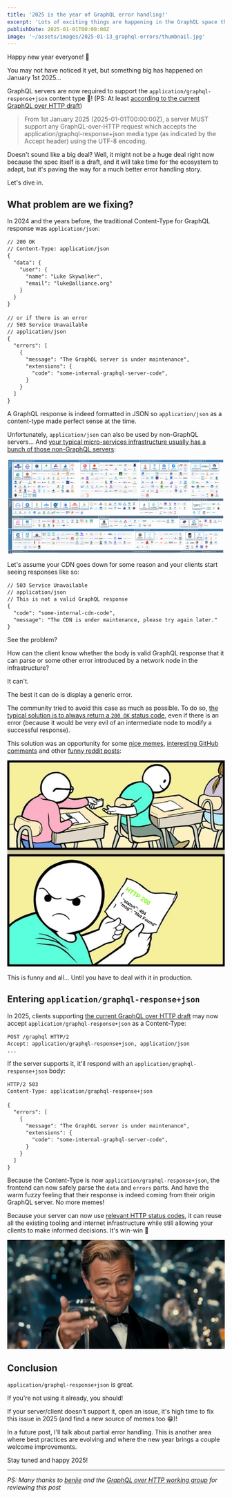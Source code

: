 ```yaml
---
title: '2025 is the year of GraphQL error handling!'
excerpt: 'Lots of exciting things are happening in the GraphQL space this year!'
publishDate: 2025-01-01T00:00:00Z
image: '~/assets/images/2025-01-13_graphql-errors/thumbnail.jpg'
---
```


Happy new year everyone! 🎉

You may not have noticed it yet, but something big has happened on January 1st 2025...

GraphQL servers are now required to support the `application/graphql-response+json` content type 🎉! (PS: At least [according to the current GraphQL over HTTP draft](https://github.com/graphql/graphql-over-http/blob/main/spec/GraphQLOverHTTP.md?plain=1#L474))

> From 1st January 2025 (2025-01-01T00:00:00Z), a server MUST support any GraphQL-over-HTTP request which accepts the application/graphql-response+json media type (as indicated by the Accept header) using the UTF-8 encoding.

Doesn't sound like a big deal? Well, it might not be a huge deal right now because the spec itself is a draft, and it will take time for the ecosystem to adapt, but it's paving the way for a much better error handling story.

Let's dive in.

## What problem are we fixing?

In 2024 and the years before, the traditional Content-Type for GraphQL response was `application/json`:

```json5
// 200 OK
// Content-Type: application/json
{
  "data": {
    "user": {
      "name": "Luke Skywalker",
      "email": "luke@alliance.org"
    }
  }
}

// or if there is an error
// 503 Service Unavailable
// application/json
{
  "errors": [
    {
      "message": "The GraphQL server is under maintenance",
      "extensions": {
        "code": "some-internal-graphql-server-code",
      }
    }
  ]
}
```

A GraphQL response is indeed formatted in JSON so `application/json` as a content-type made perfect sense at the time.

Unfortunately, `application/json` can also be used by non-GraphQL servers... And [your typical micro-services infrastructure usually has a bunch of those non-GraphQL servers](https://landscape.cncf.io/):

![](../../assets/images/2025-01-13_graphql-errors/landscape.png)

Let's assume your CDN goes down for some reason and your clients start seeing responses like so:

```JSON5
// 503 Service Unavailable
// application/json
// This is not a valid GraphQL response
{
  "code": "some-internal-cdn-code",
  "message": "The CDN is under maintenance, please try again later."
}
```

See the problem?

How can the client know whether the body is valid GraphQL response that it can parse or some other error introduced by a network node in the infrastructure?

It can't.

The best it can do is display a generic error.

The community tried to avoid this case as much as possible. To do so, [the typical solution is to always return a `200 OK` status code](https://graphql.github.io/graphql-over-http/draft/#note-ba11a), even if there is an error (because it would be very evil of an intermediate node to modify a successful response).

This solution was an opportunity for some [nice memes](https://x.com/iamdevloper/status/1384074981840097289), [interesting GitHub comments](https://github.com/rmosolgo/graphql-ruby/issues/1130#issuecomment-347373937) and other [funny reddit posts](https://www.reddit.com/r/ProgrammerHumor/comments/q4g93s/why/):

![](../../assets/images/2025-01-13_graphql-errors/200_ok.webp)

This is funny and all... Until you have to deal with it in production.

## Entering `application/graphql-response+json`

In 2025, clients supporting [the current GraphQL over HTTP draft](https://graphql.github.io/graphql-over-http/draft/) may now accept `application/graphql-response+json` as a Content-Type:

```
POST /graphql HTTP/2
Accept: application/graphql-response+json, application/json
...
```

If the server supports it, it'll respond with an `application/graphql-response+json` body:

```
HTTP/2 503
Content-Type: application/graphql-response+json

{
  "errors": [
    {
      "message": "The GraphQL server is under maintenance",
      "extensions": {
        "code": "some-internal-graphql-server-code",
      }
    }
  ]
}
```

Because the Content-Type is now `application/graphql-response+json`, the frontend can now safely parse the `data` and `errors` parts. And have the warm fuzzy feeling that their response is indeed coming from their origin GraphQL server. No more memes!

Because your server can now use [relevant HTTP status codes](https://graphql.github.io/graphql-over-http/draft/#sec-application-graphql-response-json), it can reuse all the existing tooling and internet infrastructure while still allowing your clients to make informed decisions. It's win-win 🙌

![](../../assets/images/2025-01-13_graphql-errors/success.jpg)

## Conclusion

`application/graphql-response+json` is great.

If you're not using it already, you should!

If your server/client doesn't support it, open an issue, it's high time to fix this issue in 2025 (and find a new source of memes too 😁)!

In a future post, I'll talk about partial error handling. This is another area where best practices are evolving and where the new year brings a couple welcome improvements.

Stay tuned and happy 2025!

---

_PS: Many thanks to [benjie](https://github.com/benjie) and the [GraphQL over HTTP working group](https://github.com/graphql/graphql-over-http/) for reviewing this post_ 
